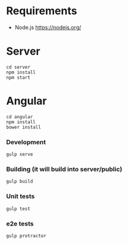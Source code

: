 # Requirements
- Node.js https://nodejs.org/

# Server
    cd server
    npm install
    npm start

# Angular
    cd angular
    npm install
    bower install
### Development
    gulp serve
### Building (it will build into server/public)
    gulp build
### Unit tests
    gulp test
### e2e tests
    gulp protractor
